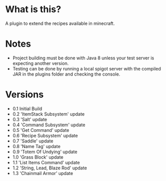 # What is this?
A plugin to extend the recipes available in minecraft.

# Notes
- Project building must be done with Java 8 unless your test server is expecting another version.
- Testing can be done by running a local spigot server with the compiled JAR in the plugins folder and checking the console.

# Versions
- 0.1 Initial Build
- 0.2 'ItemStack Subsystem' update
- 0.3 'Salt' update
- 0.4 'Command Subsystem' update
- 0.5 'Get Command' update
- 0.6 'Recipe Subsystem' update
- 0.7 'Saddle' update
- 0.8 'Name Tag' update
- 0.9 'Totem Of Undying' update
- 1.0 'Grass Block' update
- 1.1 'List Items Command' update
- 1.2 'String, Lead, Blaze Rod' update
- 1.3 'Chainmail Armor' update